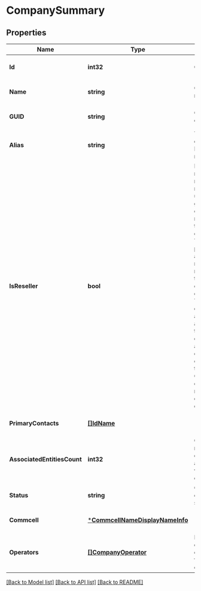# CompanySummary

## Properties
Name | Type | Description | Notes
------------ | ------------- | ------------- | -------------
**Id** | **int32** | Company Id | [optional] [default to null]
**Name** | **string** | Company name | [optional] [default to null]
**GUID** | **string** | GUID of the company | [optional] [default to null]
**Alias** | **string** | The company domain or NetBIOS name | [optional] [default to null]
**IsReseller** | **bool** | Enable reseller mode. A reseller is a user or user groups who can operate multiple tenant environments. The service provider can assign one or more resellers as the tenant operator for a company. The reseller can switch to any of their assigned tenant environment and operate on the company as a tenant user. Once enabled, the reseller mode cannot be disabled. | [optional] [default to null]
**PrimaryContacts** | [**[]IdName**](IdName.md) |  | [optional] [default to null]
**AssociatedEntitiesCount** | **int32** | Gives the number of entities associated with the company | [optional] [default to null]
**Status** | **string** | Gives the company status | [optional] [default to null]
**Commcell** | [***CommcellNameDisplayNameInfo**](CommcellNameDisplayNameInfo.md) |  | [optional] [default to null]
**Operators** | [**[]CompanyOperator**](CompanyOperator.md) | List of operators configured for the company | [optional] [default to null]

[[Back to Model list]](../README.md#documentation-for-models) [[Back to API list]](../README.md#documentation-for-api-endpoints) [[Back to README]](../README.md)


